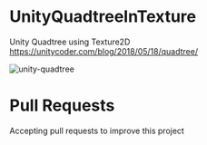 # UnityQuadtreeInTexture
Unity Quadtree using Texture2D https://unitycoder.com/blog/2018/05/18/quadtree/

![unity-quadtree](https://user-images.githubusercontent.com/5438317/40216318-81e08194-5a98-11e8-9013-95ccfcba9a5d.gif)

# Pull Requests
Accepting pull requests to improve this project
